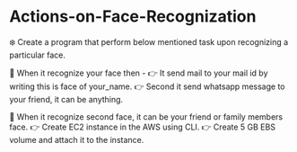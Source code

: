 # Actions-on-Face-Recognization

❄️ Create a program that perform below mentioned task upon recognizing a particular face.

📌 When it recognize your face then - 👉 It send mail to your mail id by writing this is face of your_name. 👉 Second it send whatsapp message to your friend, it can be anything.

📌 When it recognize second face, it can be your friend or family members face. 👉 Create EC2 instance in the AWS using CLI. 👉 Create 5 GB EBS volume and attach it to the instance.
